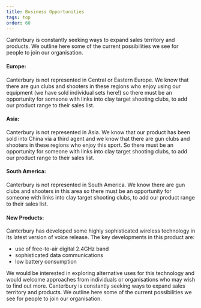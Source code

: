 ```yaml
---
title: Business Opportunities
tags: top
order: 60
---
```

Canterbury is constantly seeking ways to expand sales territory and products. We outline here some of the current possibilities we see for people to join our organisation.


#### Europe:

Canterbury is not represented in Central or Eastern Europe. We know that there are gun clubs and shooters in these regions who enjoy using our equipment (we have sold individual sets here!) so there must be an opportunity for someone with links into clay target shooting clubs, to add our product range to their sales list.


#### Asia:

Canterbury is not represented in Asia. We know that our product has been sold into China via a third agent and we know that there are gun clubs and shooters in these regions who enjoy this sport. So there must be an opportunity for someone with links into clay target shooting clubs, to add our product range to their sales list.


#### South America:

Canterbury is not represented in South America. We know there are gun clubs and shooters in this area so there must be an opportunity for someone with links into clay target shooting clubs, to add our product range to their sales list.


#### New Products:

Canterbury has developed some highly sophisticated wireless technology in its latest version of voice release. The key developments in this product are:

* use of free-to-air digital 2.4GHz band
* sophisticated data communications
* low battery consumption

We would be interested in exploring alternative uses for this technology and would welcome approaches from individuals or organisations who may wish to find out more.
Canterbury is constantly seeking ways to expand sales territory and products. We outline here some of the current possibilities we see for people to join our organisation.
